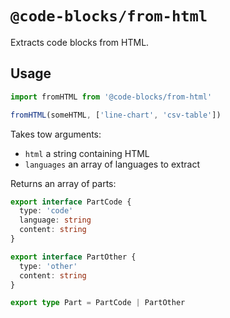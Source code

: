 # `@code-blocks/from-html`

Extracts code blocks from HTML.

## Usage

```ts
import fromHTML from '@code-blocks/from-html'

fromHTML(someHTML, ['line-chart', 'csv-table'])
```

Takes tow arguments:

* `html` a string containing HTML
* `languages` an array of languages to extract

Returns an array of parts:

```ts
export interface PartCode {
  type: 'code'
  language: string
  content: string
}

export interface PartOther {
  type: 'other'
  content: string
}

export type Part = PartCode | PartOther
```